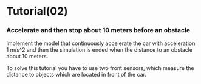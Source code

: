 # Tutorial(02)

### Accelerate and then stop about 10 meters before an obstacle.
Implement the model that continuously accelerate the car with acceleration 1 m/s^2 and then the simulation is ended when the distance to an obstacle about 10 meters.

To solve this tutorial you have to use two front sensors, which measure the distance to objects which are located in front of the car.